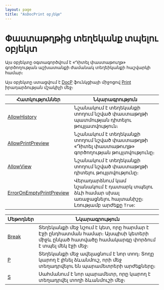 ```yaml
---
layout: page
title: "AsDocPrint օբյեկտ"
---
```


# Փաստաթղթից տեղեկանք տպելու օբյեկտ 

Այս օբյեկտը օգտագործվում է «Դիտել փաստաթուղթ» գործողության աշխատանքի ժամանակ տեղեիկանքի հաշվարկի համար։

Այս օբյեկտը ստացվում է [DocP](Functions/InterfaceManagment/DocP.html) ֆունկցիայի միջոցով [Print](../ScriptProcs/Print.html) իրադարձության մշակիչի մեջ։ 


| Հատկություններ | Նկարագրություն |
|--|--|
| [AllowHistory](AsDocPrint/AllowHistory.md) | Նշանակում է տեղեկանքի տողում նշված փաստաթղթի պատմության դիտելու թույլատվություն։ |
| [AllowPrintPreview](AsDocPrint/AllowPrintPreview.md) | Նշանակում է տեղեկանքի տողում նշված փաստաթղթի «Դիտել փաստաթուղթ» գործողության թույլտվությունը։ |
| [AllowView](AsDocPrint/AllowView.md) | Նշանակում է տեղեկանքի տողում նշված փաստաթղթի դիտելու թույլտվությունը։ |
| [ErrorOnEmptyPrintPreview](AsDocPrint/ErrorOnEmptyPrintPreview.md) | Վերադարձնում կամ նշանակում է դատարկ տպելու ձևի համար սխալ առաջացնելու հայտանիշը։ Լռությամբ արժեքը `True`: |





| Մեթոդներ | Նկարագրություն |
|--|--|
| [Break](AsDocPrint/Break.md) | Տեղեկանքի մեջ նշում է կետ, որը հարմար է Էջի ընդհատման համար։ Այսպիսի կետերի միջև ընկած հատվածը համակարգը փորձում է տպել մեկ էջի մեջ։ |
| [P](AsDocPrint/P.md) | Տեղեկանքի մեջ ավելացնում է նոր տող։ Տողը կարող է լինել ձևանմուշ, որի մեջ տեղադրվելու են պարամետրերի արժեքները։ |
| [S](AsDocPrint/S.md) | Սահմանում է նոր պարամետր, որը կարող է տեղադրվել տողի ձևանմուշի մեջ։ |